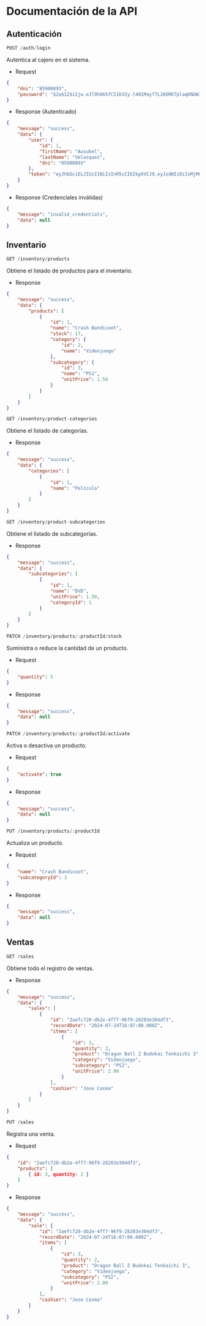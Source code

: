 # Documentación de la API

## Autenticación

```js
POST /auth/login
```
Autentica al cajero en el sistema.

* Request
```json
{
	"dni": "85900893",
	"password": "$2a$12$i2jw.eJl9h665fC51kV2y.t401Mayf7L28ORKTplaqKNUW3b03x2e"
}
```
* Response (Autenticado)
```json
{
	"message": "success",
	"data": {
		"user": {
			"id": 1,
			"firstName": "Ausubel",
			"lastName": "Velasquez",
			"dni": "85900893"
		},
		"token": "eyJhbGciOiJIUzI1NiIsInR5cCI6IkpXVCJ9.eyJzdWIiOiIxMjM0NTY3ODkwIiwibmFtZSI6IkpvaG4gRG9lIiwiaWF0IjoxNTE2MjM5MDIyfQ.SflKxwRJSMeKKF2QT4fwpMeJf36POk6yJV_adQssw5c"
	}
}
```
* Response (Credenciales inválidas)
```json
{
	"message": "invalid_credentials",
	"data": null
}
```

## Inventario

```js
GET /inventory/products
```
Obtiene el listado de productos para el inventario.

* Response
```json
{
	"message": "success",
	"data": {
		"products": [
			{
				"id": 1,
				"name": "Crash Bandicoot",
				"stock": 17,
				"category": {
					"id": 2,
					"name": "Videojuego"
				},
				"subcategory": {
					"id": 3,
					"name": "PS1",
					"unitPrice": 1.50
				}
			}
		]
	}
}
```

```js
GET /inventory/product-categories
```
Obtiene el listado de categorías.

* Response
```json
{
	"message": "success",
	"data": {
		"categories": [
			{
				"id": 1,
				"name": "Película"
			}
		]
	}
}
```

```js
GET /inventory/product-subcategories
```
Obtiene el listado de subcategorías.

* Response
```json
{
	"message": "success",
	"data": {
		"subcategories": [
			{
				"id": 1,
				"name": "DVD",
				"unitPrice": 1.50,
				"categoryId": 1
			}
		]
	}
}
```

```js
PATCH /inventory/products/:productId/stock
```
Suministra o reduce la cantidad de un producto.

* Request
```json
{
	"quantity": 5
}
```
* Response
```json
{
	"message": "success",
	"data": null
}
```

```js
PATCH /inventory/products/:productId/activate
```
Activa o desactiva un producto.

* Request
```json
{
	"activate": true
}
```
* Response
```json
{
	"message": "success",
	"data": null
}
```

```js
PUT /inventory/products/:productId
```
Actualiza un producto.

* Request
```json
{
	"name": "Crash Bandicoot",
	"subcategoryId": 3
}
```
* Response
```json
{
	"message": "success",
	"data": null
}
```

## Ventas

```js
GET /sales
```
Obtiene todo el registro de ventas.

* Response
```json
{
	"message": "success",
	"data": {
		"sales": [
			{
				"id": "2aefc720-db2e-4ff7-96f9-28203e304df3",
				"recordDate": "2024-07-24T16:07:00.000Z",
				"items": [
					{
						"id": 3,
						"quantity": 2,
						"product": "Dragon Ball Z Budokai Tenkaichi 3",
						"category": "Videojuego",
						"subcategory": "PS2",
						"unitPrice": 2.00
					}
				],
				"cashier": "Jose Casma"
			}
		]
	}
}
```


```js
PUT /sales
```
Registra una venta.

* Request
```json
{
	"id": "2aefc720-db2e-4ff7-96f9-28203e304df3",
	"products": [
		{ id: 3, quantity: 2 }
	]
}
```

* Response
```json
{
	"message": "success",
	"data": {
		"sale": {
			"id": "2aefc720-db2e-4ff7-96f9-28203e304df3",
			"recordDate": "2024-07-24T16:07:00.000Z",
			"items": [
				{
					"id": 3,
					"quantity": 2,
					"product": "Dragon Ball Z Budokai Tenkaichi 3",
					"category": "Videojuego",
					"subcategory": "PS2",
					"unitPrice": 2.00
				}
			],
			"cashier": "Jose Casma"
		}
	}
}
```
